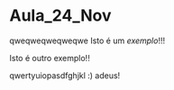 # Aula_24_Nov
qweqweqweqweqwe
Isto é um *exemplo*!!! 

Isto é outro exemplo!!


qwertyuiopasdfghjkl :)
adeus!
